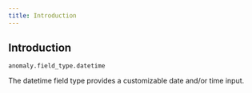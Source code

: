 ```yaml
---
title: Introduction
---
```


## Introduction

`anomaly.field_type.datetime`

The datetime field type provides a customizable date and/or time input.
